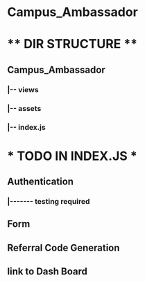 # Campus_Ambassador

# ** DIR STRUCTURE **

## Campus_Ambassador
  ### |-- views
  ### |-- assets
  ### |-- index.js
  
# * TODO IN INDEX.JS *
 
  ## Authentication
  ### |------- testing required
  ## Form
  ## Referral Code Generation
  ## link to Dash Board
